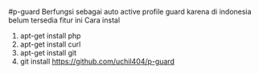 #p-guard
Berfungsi sebagai auto active profile guard karena di indonesia belum tersedia fitur ini
Cara instal
1. apt-get install php
2. apt-get install curl
6. apt-get install git
7. git install https://github.com/uchil404/p-guard
